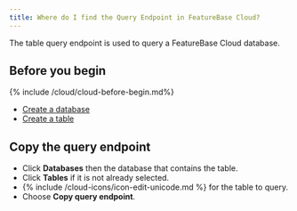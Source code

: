```yaml
---
title: Where do I find the Query Endpoint in FeatureBase Cloud?
---
```


The table query endpoint is used to query a FeatureBase Cloud database.

## Before you begin

{% include /cloud/cloud-before-begin.md%}
* [Create a database](/cloud/cloud-databases/cloud-db-create)
* [Create a table](/cloud/cloud-tables/cloud-table-create)

## Copy the query endpoint

* Click **Databases** then the database that contains the table.
* Click **Tables** if it is not already selected.
* {% include /cloud-icons/icon-edit-unicode.md %} for the table to query.
* Choose **Copy query endpoint**.
